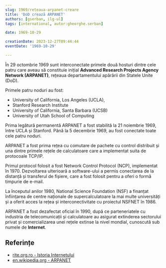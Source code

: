 ```yaml
---
slug: 1969/reteaua-arpanet-creare
title: 'DoD crează ARPANET'
authors: [gserban, ilg-ul]
tags: [international, autor:gheorghe.serban]

date: 1969-10-29

creationDate: 2023-12-27T09:44:44
eventDate: '1969-10-29'

---
```


În 29 octombrie 1969 sunt interconectate primele două hosturi dintre cele
patru care aveau să constituie inițial **Advanced Research Projects
Agency Network (ARPANET)**, rețeaua departamentului apărării din
Statele Unite (DoD).

<!-- truncate -->

Primele patru noduri au fost:

- University of California, Los Angeles (UCLA),
- Stanford Research Institute
- University of California, Santa Barbara (UCSB)
- University of Utah School of Computing

Prima legătură permanentă ARPANET a fost stabilită la 21 noiembrie 1969,
între UCLA și Stanford. Până la 5 decembrie 1969, au fost conectate
toate cele patru noduri.

ARPANET a fost prima rețea cu comutare de pachete cu control distribuit
și una dintre primele rețele de calculatoare care a implementat suita
de protocoale TCP/IP.

Primul protocol folosit a fost  Network Control Protocol (NCP), implementat
în 1970. Dezvoltarea ulterioară a software-ului a permis conectarea
de la distanță și transferul de fișiere, care a fost folosit pentru
a oferi o formă timpurie de e-mail.

La începutul anilor 1980, National Science Foundation (NSF) a finanțat
înființarea de centre naționale de supercalculatoare la mai multe
universități și a oferit acces la rețea și interconectivitate
cu proiectul NSFNET în 1986.

ARPANET a fost dezafectat oficial în 1990, după ce parteneriatele
cu industria de telecomunicații și calculatoare au asigurat extinderea
sectorului privat și comercializarea unei rețele extinse
la nivel mondial, cunoscută sub numele de **Internet**.

## Referințe

- [rite.org.ro - Istoria Internetului](https://rite.org.ro/istoria-internetului/)
- [en.wikipedia.org - ARPANET](https://en.wikipedia.org/wiki/ARPANET)
